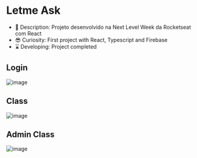 # Letme Ask

- 👀 Description: Projeto desenvolvido na Next Level Week da Rocketseat com React
- 😎 Curiosity: First project with React, Typescript and Firebase
- ⌛ Developing: Project completed

## Login

![image](https://user-images.githubusercontent.com/69876702/132060891-63eaaa98-5c99-4031-a0f4-58bcc428a8a5.png)

## Class

![image](https://user-images.githubusercontent.com/69876702/132060938-b86b39e0-795e-43b7-8c7e-507931ec00dd.png)

## Admin Class

![image](https://user-images.githubusercontent.com/69876702/132060974-6996faa6-73ab-4400-a5fa-870a30dad592.png)

